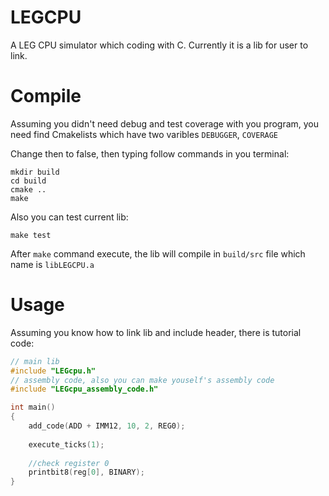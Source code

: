 # LEGCPU
A LEG CPU simulator which coding with C. Currently it is a lib for user to link.

# Compile
Assuming you didn't need debug and test coverage with you program, you need find Cmakelists which have two varibles `DEBUGGER`, `COVERAGE`

Change then to false, then typing follow commands in you terminal:
```
mkdir build
cd build
cmake ..
make
```

Also you can test current lib:
```
make test
```

After `make` command execute, the lib will compile in `build/src` file which name is `libLEGCPU.a`

# Usage
Assuming you know how to link lib and include header, there is tutorial code:
```C
// main lib
#include "LEGcpu.h"
// assembly code, also you can make youself's assembly code
#include "LEGcpu_assembly_code.h"

int main()
{
    add_code(ADD + IMM12, 10, 2, REG0);
    
    execute_ticks(1);
    
    //check register 0
    printbit8(reg[0], BINARY);
}
```

